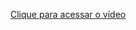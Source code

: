 [Clique para acessar o vídeo](https://www.loom.com/share/69d14f56b9824be8a3797548fab25238?sid=20853029-8e22-451f-9574-8d45d736592d)